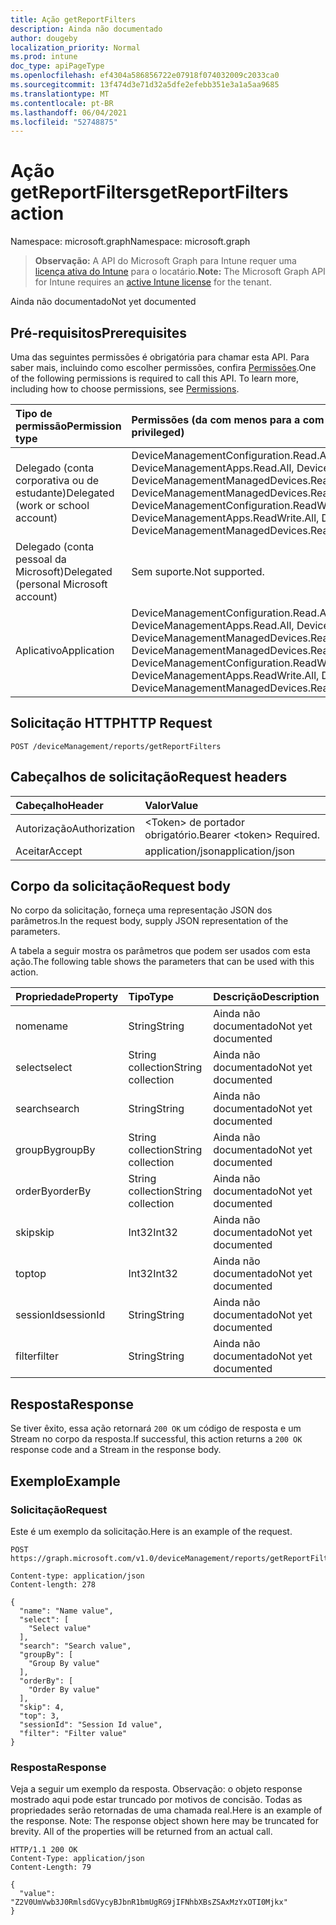 ```yaml
---
title: Ação getReportFilters
description: Ainda não documentado
author: dougeby
localization_priority: Normal
ms.prod: intune
doc_type: apiPageType
ms.openlocfilehash: ef4304a586856722e07918f074032009c2033ca0
ms.sourcegitcommit: 13f474d3e71d32a5dfe2efebb351e3a1a5aa9685
ms.translationtype: MT
ms.contentlocale: pt-BR
ms.lasthandoff: 06/04/2021
ms.locfileid: "52748875"
---
```

# <a name="getreportfilters-action"></a><span data-ttu-id="dea08-103">Ação getReportFilters</span><span class="sxs-lookup"><span data-stu-id="dea08-103">getReportFilters action</span></span>

<span data-ttu-id="dea08-104">Namespace: microsoft.graph</span><span class="sxs-lookup"><span data-stu-id="dea08-104">Namespace: microsoft.graph</span></span>

> <span data-ttu-id="dea08-105">**Observação:** A API do Microsoft Graph para Intune requer uma [licença ativa do Intune](https://go.microsoft.com/fwlink/?linkid=839381) para o locatário.</span><span class="sxs-lookup"><span data-stu-id="dea08-105">**Note:** The Microsoft Graph API for Intune requires an [active Intune license](https://go.microsoft.com/fwlink/?linkid=839381) for the tenant.</span></span>

<span data-ttu-id="dea08-106">Ainda não documentado</span><span class="sxs-lookup"><span data-stu-id="dea08-106">Not yet documented</span></span>

## <a name="prerequisites"></a><span data-ttu-id="dea08-107">Pré-requisitos</span><span class="sxs-lookup"><span data-stu-id="dea08-107">Prerequisites</span></span>
<span data-ttu-id="dea08-p101">Uma das seguintes permissões é obrigatória para chamar esta API. Para saber mais, incluindo como escolher permissões, confira [Permissões](/graph/permissions-reference).</span><span class="sxs-lookup"><span data-stu-id="dea08-p101">One of the following permissions is required to call this API. To learn more, including how to choose permissions, see [Permissions](/graph/permissions-reference).</span></span>

|<span data-ttu-id="dea08-110">Tipo de permissão</span><span class="sxs-lookup"><span data-stu-id="dea08-110">Permission type</span></span>|<span data-ttu-id="dea08-111">Permissões (da com menos para a com mais privilégios)</span><span class="sxs-lookup"><span data-stu-id="dea08-111">Permissions (from least to most privileged)</span></span>|
|:---|:---|
|<span data-ttu-id="dea08-112">Delegado (conta corporativa ou de estudante)</span><span class="sxs-lookup"><span data-stu-id="dea08-112">Delegated (work or school account)</span></span>|<span data-ttu-id="dea08-113">DeviceManagementConfiguration.Read.All, DeviceManagementConfiguration.ReadWrite.All, DeviceManagementApps.Read.All, DeviceManagementApps.ReadWrite.All, DeviceManagementManagedDevices.Read.All, DeviceManagementManagedDevices.ReadWrite.All</span><span class="sxs-lookup"><span data-stu-id="dea08-113">DeviceManagementConfiguration.Read.All, DeviceManagementConfiguration.ReadWrite.All, DeviceManagementApps.Read.All, DeviceManagementApps.ReadWrite.All, DeviceManagementManagedDevices.Read.All, DeviceManagementManagedDevices.ReadWrite.All</span></span>|
|<span data-ttu-id="dea08-114">Delegado (conta pessoal da Microsoft)</span><span class="sxs-lookup"><span data-stu-id="dea08-114">Delegated (personal Microsoft account)</span></span>|<span data-ttu-id="dea08-115">Sem suporte.</span><span class="sxs-lookup"><span data-stu-id="dea08-115">Not supported.</span></span>|
|<span data-ttu-id="dea08-116">Aplicativo</span><span class="sxs-lookup"><span data-stu-id="dea08-116">Application</span></span>|<span data-ttu-id="dea08-117">DeviceManagementConfiguration.Read.All, DeviceManagementConfiguration.ReadWrite.All, DeviceManagementApps.Read.All, DeviceManagementApps.ReadWrite.All, DeviceManagementManagedDevices.Read.All, DeviceManagementManagedDevices.ReadWrite.All</span><span class="sxs-lookup"><span data-stu-id="dea08-117">DeviceManagementConfiguration.Read.All, DeviceManagementConfiguration.ReadWrite.All, DeviceManagementApps.Read.All, DeviceManagementApps.ReadWrite.All, DeviceManagementManagedDevices.Read.All, DeviceManagementManagedDevices.ReadWrite.All</span></span>|

## <a name="http-request"></a><span data-ttu-id="dea08-118">Solicitação HTTP</span><span class="sxs-lookup"><span data-stu-id="dea08-118">HTTP Request</span></span>
<!-- {
  "blockType": "ignored"
}
-->
``` http
POST /deviceManagement/reports/getReportFilters
```

## <a name="request-headers"></a><span data-ttu-id="dea08-119">Cabeçalhos de solicitação</span><span class="sxs-lookup"><span data-stu-id="dea08-119">Request headers</span></span>
|<span data-ttu-id="dea08-120">Cabeçalho</span><span class="sxs-lookup"><span data-stu-id="dea08-120">Header</span></span>|<span data-ttu-id="dea08-121">Valor</span><span class="sxs-lookup"><span data-stu-id="dea08-121">Value</span></span>|
|:---|:---|
|<span data-ttu-id="dea08-122">Autorização</span><span class="sxs-lookup"><span data-stu-id="dea08-122">Authorization</span></span>|<span data-ttu-id="dea08-123">&lt;Token&gt; de portador obrigatório.</span><span class="sxs-lookup"><span data-stu-id="dea08-123">Bearer &lt;token&gt; Required.</span></span>|
|<span data-ttu-id="dea08-124">Aceitar</span><span class="sxs-lookup"><span data-stu-id="dea08-124">Accept</span></span>|<span data-ttu-id="dea08-125">application/json</span><span class="sxs-lookup"><span data-stu-id="dea08-125">application/json</span></span>|

## <a name="request-body"></a><span data-ttu-id="dea08-126">Corpo da solicitação</span><span class="sxs-lookup"><span data-stu-id="dea08-126">Request body</span></span>
<span data-ttu-id="dea08-127">No corpo da solicitação, forneça uma representação JSON dos parâmetros.</span><span class="sxs-lookup"><span data-stu-id="dea08-127">In the request body, supply JSON representation of the parameters.</span></span>

<span data-ttu-id="dea08-128">A tabela a seguir mostra os parâmetros que podem ser usados com esta ação.</span><span class="sxs-lookup"><span data-stu-id="dea08-128">The following table shows the parameters that can be used with this action.</span></span>

|<span data-ttu-id="dea08-129">Propriedade</span><span class="sxs-lookup"><span data-stu-id="dea08-129">Property</span></span>|<span data-ttu-id="dea08-130">Tipo</span><span class="sxs-lookup"><span data-stu-id="dea08-130">Type</span></span>|<span data-ttu-id="dea08-131">Descrição</span><span class="sxs-lookup"><span data-stu-id="dea08-131">Description</span></span>|
|:---|:---|:---|
|<span data-ttu-id="dea08-132">nome</span><span class="sxs-lookup"><span data-stu-id="dea08-132">name</span></span>|<span data-ttu-id="dea08-133">String</span><span class="sxs-lookup"><span data-stu-id="dea08-133">String</span></span>|<span data-ttu-id="dea08-134">Ainda não documentado</span><span class="sxs-lookup"><span data-stu-id="dea08-134">Not yet documented</span></span>|
|<span data-ttu-id="dea08-135">select</span><span class="sxs-lookup"><span data-stu-id="dea08-135">select</span></span>|<span data-ttu-id="dea08-136">String collection</span><span class="sxs-lookup"><span data-stu-id="dea08-136">String collection</span></span>|<span data-ttu-id="dea08-137">Ainda não documentado</span><span class="sxs-lookup"><span data-stu-id="dea08-137">Not yet documented</span></span>|
|<span data-ttu-id="dea08-138">search</span><span class="sxs-lookup"><span data-stu-id="dea08-138">search</span></span>|<span data-ttu-id="dea08-139">String</span><span class="sxs-lookup"><span data-stu-id="dea08-139">String</span></span>|<span data-ttu-id="dea08-140">Ainda não documentado</span><span class="sxs-lookup"><span data-stu-id="dea08-140">Not yet documented</span></span>|
|<span data-ttu-id="dea08-141">groupBy</span><span class="sxs-lookup"><span data-stu-id="dea08-141">groupBy</span></span>|<span data-ttu-id="dea08-142">String collection</span><span class="sxs-lookup"><span data-stu-id="dea08-142">String collection</span></span>|<span data-ttu-id="dea08-143">Ainda não documentado</span><span class="sxs-lookup"><span data-stu-id="dea08-143">Not yet documented</span></span>|
|<span data-ttu-id="dea08-144">orderBy</span><span class="sxs-lookup"><span data-stu-id="dea08-144">orderBy</span></span>|<span data-ttu-id="dea08-145">String collection</span><span class="sxs-lookup"><span data-stu-id="dea08-145">String collection</span></span>|<span data-ttu-id="dea08-146">Ainda não documentado</span><span class="sxs-lookup"><span data-stu-id="dea08-146">Not yet documented</span></span>|
|<span data-ttu-id="dea08-147">skip</span><span class="sxs-lookup"><span data-stu-id="dea08-147">skip</span></span>|<span data-ttu-id="dea08-148">Int32</span><span class="sxs-lookup"><span data-stu-id="dea08-148">Int32</span></span>|<span data-ttu-id="dea08-149">Ainda não documentado</span><span class="sxs-lookup"><span data-stu-id="dea08-149">Not yet documented</span></span>|
|<span data-ttu-id="dea08-150">top</span><span class="sxs-lookup"><span data-stu-id="dea08-150">top</span></span>|<span data-ttu-id="dea08-151">Int32</span><span class="sxs-lookup"><span data-stu-id="dea08-151">Int32</span></span>|<span data-ttu-id="dea08-152">Ainda não documentado</span><span class="sxs-lookup"><span data-stu-id="dea08-152">Not yet documented</span></span>|
|<span data-ttu-id="dea08-153">sessionId</span><span class="sxs-lookup"><span data-stu-id="dea08-153">sessionId</span></span>|<span data-ttu-id="dea08-154">String</span><span class="sxs-lookup"><span data-stu-id="dea08-154">String</span></span>|<span data-ttu-id="dea08-155">Ainda não documentado</span><span class="sxs-lookup"><span data-stu-id="dea08-155">Not yet documented</span></span>|
|<span data-ttu-id="dea08-156">filter</span><span class="sxs-lookup"><span data-stu-id="dea08-156">filter</span></span>|<span data-ttu-id="dea08-157">String</span><span class="sxs-lookup"><span data-stu-id="dea08-157">String</span></span>|<span data-ttu-id="dea08-158">Ainda não documentado</span><span class="sxs-lookup"><span data-stu-id="dea08-158">Not yet documented</span></span>|



## <a name="response"></a><span data-ttu-id="dea08-159">Resposta</span><span class="sxs-lookup"><span data-stu-id="dea08-159">Response</span></span>
<span data-ttu-id="dea08-160">Se tiver êxito, essa ação retornará `200 OK` um código de resposta e um Stream no corpo da resposta.</span><span class="sxs-lookup"><span data-stu-id="dea08-160">If successful, this action returns a `200 OK` response code and a Stream in the response body.</span></span>

## <a name="example"></a><span data-ttu-id="dea08-161">Exemplo</span><span class="sxs-lookup"><span data-stu-id="dea08-161">Example</span></span>

### <a name="request"></a><span data-ttu-id="dea08-162">Solicitação</span><span class="sxs-lookup"><span data-stu-id="dea08-162">Request</span></span>
<span data-ttu-id="dea08-163">Este é um exemplo da solicitação.</span><span class="sxs-lookup"><span data-stu-id="dea08-163">Here is an example of the request.</span></span>
``` http
POST https://graph.microsoft.com/v1.0/deviceManagement/reports/getReportFilters

Content-type: application/json
Content-length: 278

{
  "name": "Name value",
  "select": [
    "Select value"
  ],
  "search": "Search value",
  "groupBy": [
    "Group By value"
  ],
  "orderBy": [
    "Order By value"
  ],
  "skip": 4,
  "top": 3,
  "sessionId": "Session Id value",
  "filter": "Filter value"
}
```

### <a name="response"></a><span data-ttu-id="dea08-164">Resposta</span><span class="sxs-lookup"><span data-stu-id="dea08-164">Response</span></span>
<span data-ttu-id="dea08-p102">Veja a seguir um exemplo da resposta. Observação: o objeto response mostrado aqui pode estar truncado por motivos de concisão. Todas as propriedades serão retornadas de uma chamada real.</span><span class="sxs-lookup"><span data-stu-id="dea08-p102">Here is an example of the response. Note: The response object shown here may be truncated for brevity. All of the properties will be returned from an actual call.</span></span>
``` http
HTTP/1.1 200 OK
Content-Type: application/json
Content-Length: 79

{
  "value": "Z2V0UmVwb3J0RmlsdGVycyBJbnR1bmUgRG9jIFNhbXBsZSAxMzYxOTI0Mjkx"
}
```




